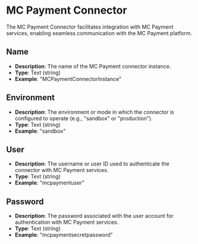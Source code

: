 # MC Payment Connector

The MC Payment Connector facilitates integration with MC Payment services, enabling seamless communication with the MC Payment platform.

## Name
- **Description**: The name of the MC Payment connector instance.
- **Type**: Text (string)
- **Example**: "MCPaymentConnectorInstance"

## Environment
- **Description**: The environment or mode in which the connector is configured to operate (e.g., "sandbox" or "production").
- **Type**: Text (string)
- **Example**: "sandbox"

## User
- **Description**: The username or user ID used to authenticate the connector with MC Payment services.
- **Type**: Text (string)
- **Example**: "mcpaymentuser"

## Password
- **Description**: The password associated with the user account for authentication with MC Payment services.
- **Type**: Text (string)
- **Example**: "mcpaymentsecretpassword"
